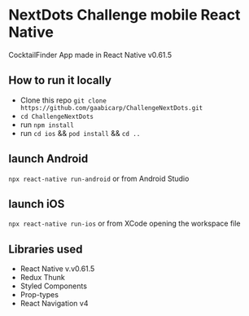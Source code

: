 # NextDots Challenge mobile React Native
CocktailFinder App made in React Native v0.61.5

## How to run it locally
- Clone this repo `git clone https://github.com/gaabicarp/ChallengeNextDots.git`
- `cd ChallengeNextDots`
- run `npm install`
- run `cd ios` && `pod install` && `cd ..`

## launch Android
`npx react-native run-android` or from Android Studio

## launch iOS
`npx react-native run-ios` or from XCode opening the workspace file

## Libraries used
- React Native v.v0.61.5
- Redux Thunk
- Styled Components
- Prop-types
- React Navigation v4